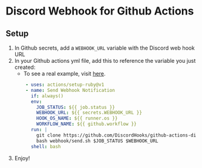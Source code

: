 # Discord Webhook for Github Actions
## Setup
1. In Github secrets, add a `WEBHOOK_URL` variable with the Discord web hook URL
1. In your Github actions yml file, add this to reference the variable you just created:
    - To see a real example, visit [here](https://github.com/unthreaded/git-hooks/blob/92ea6bde348431fbe25d05c33398c969eec5d3ee/.github/workflows/build.yml#L48).
    ```yaml
        - uses: actions/setup-ruby@v1
        - name: Send Webhook Notification
          if: always()
          env:
            JOB_STATUS: ${{ job.status }}
            WEBHOOK_URL: ${{ secrets.WEBHOOK_URL }}
            HOOK_OS_NAME: ${{ runner.os }}
            WORKFLOW_NAME: ${{ github.workflow }}
          run: |
            git clone https://github.com/DiscordHooks/github-actions-discord-webhook.git webhook
            bash webhook/send.sh $JOB_STATUS $WEBHOOK_URL
          shell: bash
    ```
1. Enjoy!
